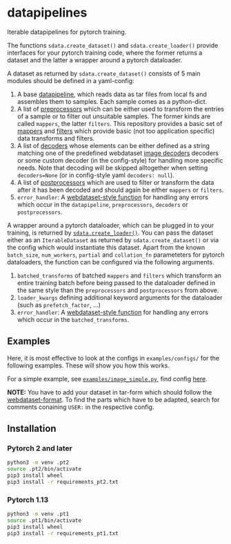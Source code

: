 # datapipelines


Iterable datapipelines for pytorch training.

The functions `sdata.create_dataset()` and `sdata.create_loader()` provide interfaces for your pytorch training code, where the former returns 
a dataset and the latter a wrapper around a pytorch dataloader.

A dataset as returned by `sdata.create_dataset()` consists of 5 main modules should be defined in a yaml-config:
1. A base [datapipeline](./sdata/datapipeline.py#L306), which reads data as tar files from local fs and assembles them to samples. Each sample comes as a python-dict. 
2. A list of [preprocessors](sdata/dataset.py#L129) which can be either used to transform the entries of a sample or to filter out unsuitable samples. The former kinds are called `mappers`, the latter `filters`. This repository provides a basic set of [mappers](sdata/mappers) and [filters](sdata/filters) which provide basic (not too application specific) data transforms and filters.
3. A list of [decoders](hsdata/dataset.py#L127) whose elements can be either defined as a string matching one of the predefined webdataset [image decoders](https://github.com/webdataset/webdataset/blob/039d74319ae55e5696dcef89829be9671802cf70/webdataset/autodecode.py#L238) decoders or some custom decoder (in the config-style) for handling more specific needs. Note that decoding will be skipped alltogether when setting `decoders=None` (or in config-style yaml `decoders: null`).
4. A list of [postprocessors](sdata/dataset.py#L130) which are used to filter or transform the data after it has been decoded and should again be either `mappers` or `filters`.
5. `error_handler`: A [webdataset-style function](https://github.com/webdataset/webdataset/blob/main/webdataset/handlers.py) for handling any errors which occur in the `datapipeline`, `preprocessors`, `decoders` or `postprocessors`.

A wrapper around a pytorch dataloader, which can be plugged in to your training, is returned by [`sdata.create_loader()`](sdata/dataset.py#L51). You can pass the dataset either as an `IterableDataset` as returned by `sdata.create_dataset()` or via the config which would instantiate this dataset. Apart from the known `batch_size`, `num_workers`, `partial` and `collation_fn` parameteters for pytorch dataloaders, the function can be configured via the following arguments.

1. `batched_transforms` of batched `mappers` and `filters` which transform an entire training batch before being passed to the dataloader defined in the same style than the `preprocessors` and `postprocessors` from above.
2. `loader_kwargs` defining additional keyword arguments for the dataloader (such as `prefetch_factor`, ...)
3. `error_handler`: A [webdataset-style function](https://github.com/webdataset/webdataset/blob/main/webdataset/handlers.py) for handling any errors which occur in the `batched_transforms`.


## Examples 

Here, it is most effective to look at the configs in `examples/configs/` for the following examples. These will show you how this works.

For a simple example, see [`examples/image_simple.py`](examples/image_simple.py), find config [here](examples/configs/example.yaml). 

**NOTE:** You have to add your dataset in tar-form which should follow the [webdataset-format](https://github.com/webdataset/webdataset). To find the parts which have to be adapted, search for comments conaining `USER:` in the respective config. 

## Installation

### Pytorch 2 and later

```bash
python3 -m venv .pt2
source .pt2/bin/activate
pip3 install wheel
pip3 install -r requirements_pt2.txt

```

### Pytorch 1.13 

```bash
python3 -m venv .pt1
source .pt1/bin/activate
pip3 install wheel
pip3 install -r requirements_pt1.txt

```

